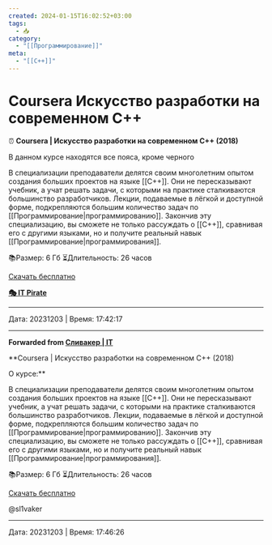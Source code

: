 ```yaml
---
created: 2024-01-15T16:02:52+03:00
tags:
  - 📥
category:
  - "[[Программирование]]"
meta:
  - "[[C++]]"
---
```


# Coursera Искусство разработки на современном C++

⏰ **Coursera | Искусство разработки на современном C++ (2018)**

В данном курсе находятся все пояса, кроме черного

В специализации преподаватели делятся своим многолетним опытом создания больших проектов на языке [[C++]]. Они не пересказывают учебник, а учат решать задачи, с которыми на практике сталкиваются большинство разработчиков. Лекции, подаваемые в лёгкой и доступной форме, подкрепляются большим количество задач по [[Программирование|программированию]]. Закончив эту специализацию, вы сможете не только рассуждать о [[C++]], сравнивая его с другими языками, но и получите реальный навык [[Программирование|программирования]].

📚Размер:  6 Гб
⏳Длительность: 26 часов

[Скачать бесплатно](https://t.me/sl1vakerA/109)

[**🎭 IT Pirate**](https://t.me/+yTnCKFgAXVNlNDMy)

---

Дата: 20231203 | Время: 17:42:17


***

**Forwarded from [Сливакер | IT](https://t.me/c/1240154046/1000)**


**Coursera | Искусство разработки на современном C++ (2018)

О курсе:**

В специализации преподаватели делятся своим многолетним опытом создания больших проектов на языке [[C++]]. Они не пересказывают учебник, а учат решать задачи, с которыми на практике сталкиваются большинство разработчиков. Лекции, подаваемые в лёгкой и доступной форме, подкрепляются большим количество задач по [[Программирование|программированию]]. Закончив эту специализацию, вы сможете не только рассуждать о [[C++]], сравнивая его с другими языками, но и получите реальный навык [[Программирование|программирования]].

📚Размер:  6 Гб
⏳Длительность: 26 часов

[Скачать бесплатно](https://t.me/sIivaker/178)

@sl1vaker

---

Дата: 20231203 | Время: 17:46:26

